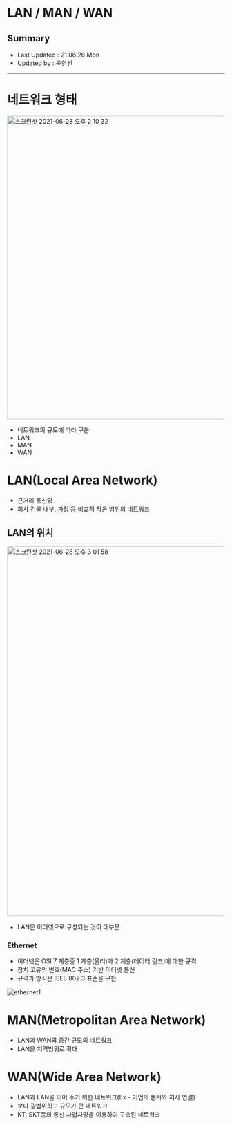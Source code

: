 LAN / MAN / WAN
====================================
## Summary
- Last Updated : 21.06.28 Mon   
- Updated by : 윤연선
-----------------------------------

# 네트워크 형태
   
<img width="702" alt="스크린샷 2021-06-28 오후 2 10 32" src="https://user-images.githubusercontent.com/57285121/123583490-9bd35600-d81a-11eb-8401-36d6caea2358.png">
   
* 네트워크의 규모에 따라 구분
* LAN
* MAN
* WAN

# LAN(Local Area Network)
* 근거리 통신망
* 회사 건물 내부, 가정 등 비교적 작은 범위의 네트워크

## LAN의 위치
   
<img width="856" alt="스크린샷 2021-06-28 오후 3 01 58" src="https://user-images.githubusercontent.com/57285121/123587815-cb399100-d821-11eb-9ffb-90e60c6ef5ce.png">
   
* LAN은 이더넷으로 구성되는 것이 대부분

### Ethernet
* 이더넷은 OSI 7 계층중 1 계층(물리)과 2 계층(데이터 링크)에 대한 규격
* 장치 고유의 번호(MAC 주소) 기반 이더넷 통신
* 규격과 방식은 IEEE 802.3 표준을 구현
   
![ethernet1](https://user-images.githubusercontent.com/57285121/115180161-e98f5c00-a10f-11eb-8638-e819d738e0b8.PNG)   
   
# MAN(Metropolitan Area Network)
* LAN과 WAN의 중간 규모의 네트워크
* LAN을 지역범위로 확대

# WAN(Wide Area Network)
* LAN과 LAN을 이어 주기 위한 네트워크(Ex - 기업의 본사와 지사 연결)
* 보다 광범위하고 규모가 큰 네트워크
* KT, SKT등의 통신 사업자망을 이용하여 구축된 네트워크

